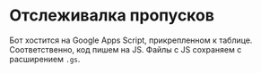 # Отслеживалка пропусков
Бот хостится на Google Apps Script, прикрепленном к таблице. Соответственно, код пишем на JS. Файлы с JS сохраняем с расширением `.gs`.
